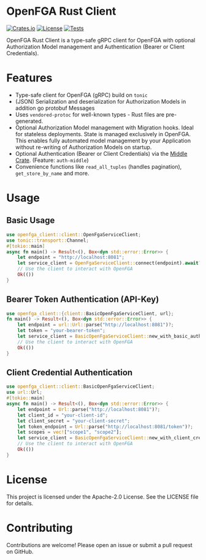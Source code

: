 # OpenFGA Rust Client

[![Crates.io](https://img.shields.io/crates/v/openfga-client)](https://crates.io/crates/openfga-client)
[![License](https://img.shields.io/badge/License-Apache_2.0-blue.svg)](https://opensource.org/licenses/Apache-2.0)
[![Tests](https://github.com/vakamo-labs/openfga-client/actions/workflows/ci.yaml/badge.svg)](https://github.com/vakamo-labs/openfga-client/actions/workflows/ci.yaml)

OpenFGA Rust Client is a type-safe gRPC client for OpenFGA with optional Authorization Model management and Authentication (Bearer or Client Credentials).

# Features

* Type-safe client for OpenFGA (gRPC) build on `tonic`
* (JSON) Serialization and deserialization for Authorization Models in addition go protobuf Messages
* Uses `vendored-protoc` for well-known types - Rust files are pre-generated.
* Optional Authorization Model management with Migration hooks. Ideal for stateless deployments. State is managed exclusively in OpenFGA. This enables fully automated model management by your Application without re-writing of Authorization Models on startup.
* Optional Authentication (Bearer or Client Credentials) via the [Middle Crate](https://crates.io/crates/middle). (Feature: `auth-middle`)
* Convenience functions like `read_all_tuples` (handles pagination), `get_store_by_name` and more.

# Usage

## Basic Usage
```rust
use openfga_client::client::OpenFgaServiceClient;
use tonic::transport::Channel;
#[tokio::main]
async fn main() -> Result<(), Box<dyn std::error::Error>> {
    let endpoint = "http://localhost:8081";
    let service_client = OpenFgaServiceClient::connect(endpoint).await?;
    // Use the client to interact with OpenFGA
    Ok(())
}
```

## Bearer Token Authentication (API-Key)
```rust
use openfga_client::{client::BasicOpenFgaServiceClient, url};
fn main() -> Result<(), Box<dyn std::error::Error>> {
    let endpoint = url::Url::parse("http://localhost:8081")?;
    let token = "your-bearer-token";
    let service_client = BasicOpenFgaServiceClient::new_with_basic_auth(endpoint, token)?;
    // Use the client to interact with OpenFGA
    Ok(())
}
```

## Client Credential Authentication
```rust
use openfga_client::client::BasicOpenFgaServiceClient;
use url::Url;
#[tokio::main]
async fn main() -> Result<(), Box<dyn std::error::Error>> {
    let endpoint = Url::parse("http://localhost:8081")?;
    let client_id = "your-client-id";
    let client_secret = "your-client-secret";
    let token_endpoint = Url::parse("http://localhost:8081/token")?;
    let scopes = vec!["scope1", "scope2"];
    let service_client = BasicOpenFgaServiceClient::new_with_client_credentials(endpoint, client_id, client_secret, token_endpoint, &scopes).await?;
    // Use the client to interact with OpenFGA
    Ok(())
}
```

# License
This project is licensed under the Apache-2.0 License. See the LICENSE file for details.

# Contributing
Contributions are welcome! Please open an issue or submit a pull request on GitHub.
